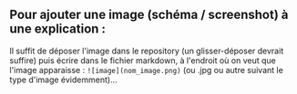 ## Pour ajouter une image (schéma / screenshot) à une explication :

Il suffit de déposer l'image dans le repository (un glisser-déposer devrait suffire) puis écrire dans le fichier markdown, à l'endroit où on veut que l'image apparaisse :
`![image](nom_image.png)` (ou .jpg ou autre suivant le type d'image évidemment)...
